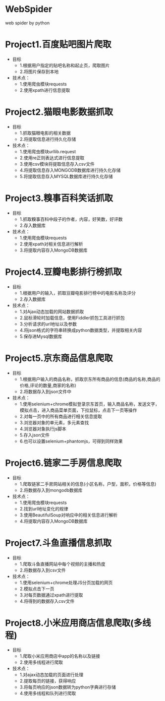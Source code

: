 # WebSpider
web spider by python

Project1.百度贴吧图片爬取
===========================
* 目标
  * 1.根据用户指定的贴吧名称和起止页，爬取图片
  * 2.将图片保存到本地
* 技术点：
  * 1.使用爬虫模块requests
  * 2.使用xpath进行信息提取

Project2.猫眼电影数据抓取
===========================
* 目标
  * 1.抓取猫眼电影的相关数据
  * 2.将提取信息进行持久化存储
* 技术点：
  * 1.使用爬虫模块urllib.request
  * 2.使用re正则表达式进行信息提取
  * 3.使用csv模块将提取信息存入csv文件
  * 4.将提取信息存入MONGODB数据库进行持久化存储
  * 5.将提取信息存入MYSQL数据库进行持久化存储

Project3.糗事百科笑话抓取
===========================
* 目标
  * 1.抓取糗事百科中段子的作者，内容，好笑数，好评数
  * 2.存入数据库
* 技术点：
  * 1.使用爬虫模块requests
  * 2.使用xpath对相关信息进行解析
  * 3.将提取内容存入MongoDB数据库
  
Project4.豆瓣电影排行榜抓取
===========================
* 目标
  * 1.根据用户的输入，抓取豆瓣电影排行榜中的电影名称及评分
  * 2.存入数据库
* 技术点：
  * 1.对Ajax动态加载的网站数据抓取
  * 2.鼠标滑轮时加载信息，使用Fiddler抓包工具进行抓包
  * 3.分析请求的url地址以及参数
  * 4.将json格式的字符串转换成python数据类型，并提取相关内容
  * 5.保存进Mysql数据库

Project5.京东商品信息爬取
===========================
* 目标
  * 1.根据用户输入的商品名称，抓取京东所有商品的信息(商品的名称,商品的价格,评论的数量,商家的名称)
  * 2.将数据存入到json文件中
* 技术点：
  * 1.使用selenium+chrome模拟登录京东首页，输入商品名称，发送文字，模拟点击，进入商品菜单页面，下拉鼠标，点击下一页等操作
  * 2.对每一页中的所有商品进行相关信息提取
  * 3.浏览器对象的单元素，多元素查找
  * 4.浏览器对象执行js脚本
  * 5.存入json文件
  * 6.也可以设置selenium+phantomjs，可得到同样效果

Project6.链家二手房信息爬取
===========================
* 目标
  * 1.爬取链家二手房网站相关的信息(小区名称，户型，面积，价格等信息)
  * 2.将数据存入到mongodb数据库
* 技术点：
  * 1.使用爬虫模块requests
  * 2.找到url地址变化的规律
  * 3.使用BeautifulSoup对响应中的相关信息进行解析
  * 4.将提取内容存入MongoDB数据库

Project7.斗鱼直播信息抓取
===========================
* 目标
  * 1.爬取斗鱼直播网站中每个视频的主播和热度
  * 2.将数据存入到csv文件
* 技术点：
  * 1.使用selenium+chrome处理JS分页加载的网页
  * 2.模拟点击下一页
  * 3.对每页数据通过xpath进行提取
  * 4.将得到的数据存入csv文件

Project8.小米应用商店信息爬取(多线程)
===========================
* 目标
  * 1.爬取小米应用商店中app的名称以及链接
  * 2.使用多线程进行爬取
* 技术点：
  * 1.对ajax动态加载的页面进行处理
  * 2.提取每页的链接，获得响应
  * 3.将每页响应的json数据转为python字典进行存储
  * 4.使用多线程和队列进行爬取

  

